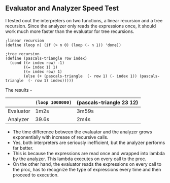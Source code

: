 ## Evaluator and Analyzer Speed Test

I tested oout the interpreters on two functions, a linear recursion and a tree recursion. Since the analyzer only reads the expressions once, it should work much more faster than the evaluator for tree recursions.

```SCM
;linear recursion
(define (loop n) (if (> n 0) (loop (- n 1)) 'done))

;tree recursion
(define (pascals-triangle row index)
  (cond ((> index row) -1)
        ((= index 1) 1)
        ((= index row) 1)
        (else (+ (pascals-triangle  (- row 1) (- index 1)) (pascals-triangle  (- row 1) index))))) 
```

The results -

|  | `(loop 1000000)` | (pascals-triangle 23 12) | 
| --- | --- | --- |
| Evaluator | 1m2s | 3m59s |
| Analyzer | 39.6s | 2m4s |

- The time difference between the evaluator and the analyzer grows exponentially with increase of recursive calls. 
- Yes, both interpreters are seriously inefficient, but the analyzer performs far better. 
- This is because the expressions are read once and wrapped into lambda by the analyzer. This lambda executes on every call to the proc.
- On the other hand, the evaluator reads the expressions on every call to the proc, has to recognize the type of expressions every time and then proceed to execution. 
